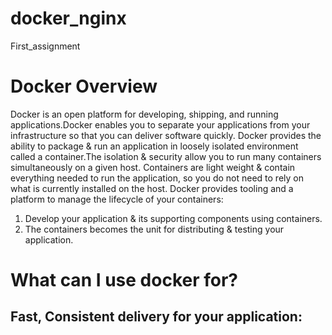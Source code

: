 # docker_nginx
First_assignment
# Docker Overview

Docker is an open platform for developing, shipping, and running applications.Docker enables you to separate your applications from your infrastructure so that you can deliver software quickly. Docker provides the ability to package & run an application in loosely isolated environment called a container.The isolation & security allow you to run many containers simultaneously on a given host. Containers are light weight & contain everything needed to run the application, so you do not need to rely on what is currently installed on the host.
Docker provides tooling  and a platform to manage the lifecycle of your containers:

  1. Develop your application & its supporting components using containers.
  2. The containers becomes the unit for distributing & testing your application.
  
# What can I use docker for?
  ## Fast, Consistent delivery for your application:
      
